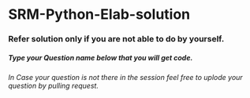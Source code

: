 # SRM-Python-Elab-solution

### Refer solution only if you are not able to do by yourself.

##### Type your Question name below that you will get code. 
###### In Case your question is not there in the session feel free to uplode your question by pulling request.
